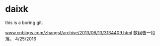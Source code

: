 # daixk
this is a boring git.

www.cnblogs.com/zhangsf/archive/2013/06/13/3134409.html
数组告一段落。 4/25/2016
